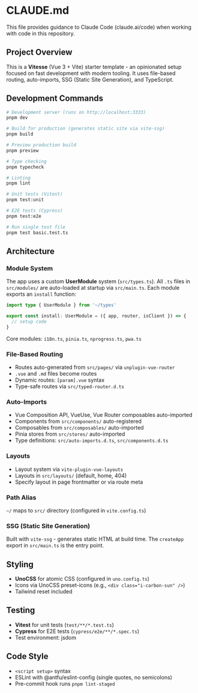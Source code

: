 # CLAUDE.md

This file provides guidance to Claude Code (claude.ai/code) when working with code in this repository.

## Project Overview

This is a **Vitesse** (Vue 3 + Vite) starter template - an opinionated setup focused on fast development with modern tooling. It uses file-based routing, auto-imports, SSG (Static Site Generation), and TypeScript.

## Development Commands

```bash
# Development server (runs on http://localhost:3333)
pnpm dev

# Build for production (generates static site via vite-ssg)
pnpm build

# Preview production build
pnpm preview

# Type checking
pnpm typecheck

# Linting
pnpm lint

# Unit tests (Vitest)
pnpm test:unit

# E2E tests (Cypress)
pnpm test:e2e

# Run single test file
pnpm test basic.test.ts
```

## Architecture

### Module System

The app uses a custom **UserModule** system (`src/types.ts`). All `.ts` files in `src/modules/` are auto-loaded at startup via `src/main.ts`. Each module exports an `install` function:

```ts
import type { UserModule } from '~/types'

export const install: UserModule = ({ app, router, isClient }) => {
  // setup code
}
```

Core modules: `i18n.ts`, `pinia.ts`, `nprogress.ts`, `pwa.ts`

### File-Based Routing

- Routes auto-generated from `src/pages/` via `unplugin-vue-router`
- `.vue` and `.md` files become routes
- Dynamic routes: `[param].vue` syntax
- Type-safe routes via `src/typed-router.d.ts`

### Auto-Imports

- Vue Composition API, VueUse, Vue Router composables auto-imported
- Components from `src/components/` auto-registered
- Composables from `src/composables/` auto-imported
- Pinia stores from `src/stores/` auto-imported
- Type definitions: `src/auto-imports.d.ts`, `src/components.d.ts`

### Layouts

- Layout system via `vite-plugin-vue-layouts`
- Layouts in `src/layouts/` (default, home, 404)
- Specify layout in page frontmatter or via route meta

### Path Alias

`~/` maps to `src/` directory (configured in `vite.config.ts`)

### SSG (Static Site Generation)

Built with `vite-ssg` - generates static HTML at build time. The `createApp` export in `src/main.ts` is the entry point.

## Styling

- **UnoCSS** for atomic CSS (configured in `uno.config.ts`)
- Icons via UnoCSS preset-icons (e.g., `<div class="i-carbon-sun" />`)
- Tailwind reset included

## Testing

- **Vitest** for unit tests (`test/**/*.test.ts`)
- **Cypress** for E2E tests (`cypress/e2e/**/*.spec.ts`)
- Test environment: jsdom

## Code Style

- `<script setup>` syntax
- ESLint with @antfu/eslint-config (single quotes, no semicolons)
- Pre-commit hook runs `pnpm lint-staged`

